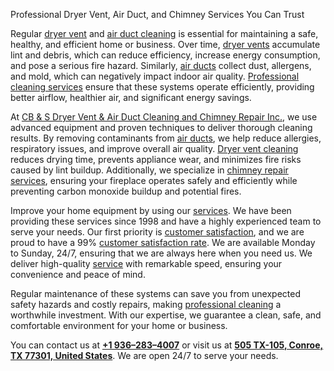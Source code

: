 Professional Dryer Vent, Air Duct, and Chimney Services You Can Trust

Regular [dryer vent](https://maps.app.goo.gl/291utiL7r8FQ1VLVA) and [air duct cleaning](https://maps.app.goo.gl/291utiL7r8FQ1VLVA) is essential for maintaining a safe, healthy, and efficient home or business. Over time, [dryer vents](https://maps.app.goo.gl/291utiL7r8FQ1VLVA) accumulate lint and debris, which can reduce efficiency, increase energy consumption, and pose a serious fire hazard. Similarly, [air ducts](https://maps.app.goo.gl/291utiL7r8FQ1VLVA) collect dust, allergens, and mold, which can negatively impact indoor air quality. [Professional cleaning services](https://maps.app.goo.gl/291utiL7r8FQ1VLVA) ensure that these systems operate efficiently, providing better airflow, healthier air, and significant energy savings.

At [CB & S Dryer Vent & Air Duct Cleaning and Chimney Repair Inc.](https://maps.app.goo.gl/291utiL7r8FQ1VLVA), we use advanced equipment and proven techniques to deliver thorough cleaning results. By removing contaminants from [air ducts](https://maps.app.goo.gl/291utiL7r8FQ1VLVA), we help reduce allergies, respiratory issues, and improve overall air quality. [Dryer vent cleaning](https://maps.app.goo.gl/291utiL7r8FQ1VLVA) reduces drying time, prevents appliance wear, and minimizes fire risks caused by lint buildup. Additionally, we specialize in [chimney repair services](https://maps.app.goo.gl/291utiL7r8FQ1VLVA), ensuring your fireplace operates safely and efficiently while preventing carbon monoxide buildup and potential fires.

Improve your home equipment by using our [services](https://maps.app.goo.gl/291utiL7r8FQ1VLVA). We have been providing these services since 1998 and have a highly experienced team to serve your needs. Our first priority is [customer satisfaction](https://maps.app.goo.gl/291utiL7r8FQ1VLVA), and we are proud to have a 99% [customer satisfaction rate](https://maps.app.goo.gl/291utiL7r8FQ1VLVA). We are available Monday to Sunday, 24/7, ensuring that we are always here when you need us. We deliver high-quality [service](https://maps.app.goo.gl/291utiL7r8FQ1VLVA) with remarkable speed, ensuring your convenience and peace of mind.

Regular maintenance of these systems can save you from unexpected safety hazards and costly repairs, making [professional cleaning](https://maps.app.goo.gl/291utiL7r8FQ1VLVA) a worthwhile investment. With our expertise, we guarantee a clean, safe, and comfortable environment for your home or business.

You can contact us at **[+1 936–283–4007](https://maps.app.goo.gl/291utiL7r8FQ1VLVA)** or visit us at **[505 TX-105, Conroe, TX 77301, United States](https://maps.app.goo.gl/291utiL7r8FQ1VLVA)**. We are open 24/7 to serve your needs.
